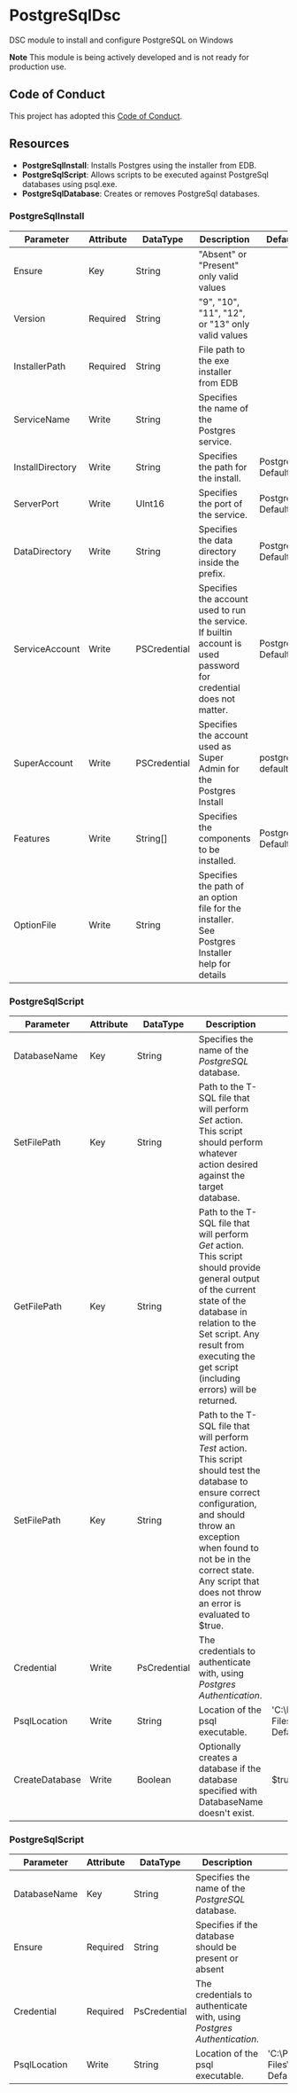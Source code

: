 # PostgreSqlDsc

DSC module to install and configure PostgreSQL on Windows

**Note**
This module is being actively developed and is not ready for production use.

## Code of Conduct

This project has adopted this [Code of Conduct](CODE_OF_CONDUCT.md).

## Resources

- **PostgreSqlInstall**: Installs Postgres using the installer from EDB.
- **PostgreSqlScript**: Allows scripts to be executed against PostgreSql
databases using psql.exe.
- **PostgreSqlDatabase**: Creates or removes PostgreSql databases.

### PostgreSqlInstall

| Parameter | Attribute | DataType | Description | Default
| ---- | ---- | ---- | ---- | ---- |
| Ensure | Key | String | "Absent" or "Present" only valid values | |
| Version | Required | String | "9", "10", "11", "12", or "13" only valid values | |
| InstallerPath | Required | String | File path to the exe installer from EDB | |
| ServiceName | Write | String | Specifies the name of the Postgres service. | |
| InstallDirectory | Write | String | Specifies the path for the install. | Postgres Default |
| ServerPort | Write | UInt16 | Specifies the port of the service. | PostgreSql Default |
| DataDirectory | Write | String | Specifies the data directory inside the prefix. | Postgres Default |
| ServiceAccount | Write | PSCredential | Specifies the account used to run the service. If builtin account is used password for credential does not matter. | Postgres Default |
| SuperAccount | Write | PSCredential | Specifies the account used as Super Admin for the Postgres Install | postgres / default  |
| Features | Write | String[] | Specifies the components to be installed. | Postgres Default |
| OptionFile | Write | String | Specifies the path of an option file for the installer. See Postgres Installer help for details | |

### PostgreSqlScript

| Parameter | Attribute | DataType | Description | Default
| ---- | ---- | ---- | ---- | ---- |
| DatabaseName | Key | String | Specifies the name of the _PostgreSQL_ database. | |
| SetFilePath | Key | String | Path to the T-SQL file that will perform _Set_ action.  This script should perform whatever action desired against the target database. | |
| GetFilePath | Key | String | Path to the T-SQL file that will perform _Get_ action.  This script should provide general output of the current state of the database in relation to the Set script.  Any result from executing the get script (including errors) will be returned. | |
| SetFilePath | Key | String | Path to the T-SQL file that will perform _Test_ action.  This script should test the database to ensure correct configuration, and should throw an exception when found to not be in the correct state.  Any script that does not throw an error is evaluated to $true. | |
| Credential | Write | PsCredential | The credentials to authenticate with, using _Postgres Authentication_. | |
| PsqlLocation | Write | String | Location of the psql executable. | 'C:\Program Files\PostgreSQL\12\bin\psql.exe' Default |
| CreateDatabase | Write | Boolean | Optionally creates a database if the database specified with DatabaseName doesn't exist. | $true Default |

### PostgreSqlScript

| Parameter | Attribute | DataType | Description | Default
| ---- | ---- | ---- | ---- | ---- |
| DatabaseName | Key | String | Specifies the name of the _PostgreSQL_ database. | |
| Ensure | Required | String | Specifies if the database should be present or absent | |
| Credential | Required | PsCredential | The credentials to authenticate with, using _Postgres Authentication_. | |
| PsqlLocation | Write | String | Location of the psql executable. | 'C:\Program Files\PostgreSQL\12\bin\psql.exe' Default |
